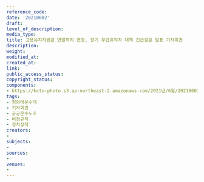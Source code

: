 ```yaml
---
reference_code: 
date: '20210602'
draft: 
level_of_description: 
media_type: 
title: 고용유지지원금 연말까지 연장, 장기 무급휴직자 대책 긴급설문 발표 기자회견
description: 
weight: 
modified_at: 
created_at: 
link: 
public_access_status: 
copyright_status: 
components:
- https://kctu-photo.s3.ap-northeast-2.amazonaws.com/2021년/6월/20210602-고용유지지원금+연말까지+연장,+장기+무급휴직자+대책+긴급설문+발표+기자회견_청와대분수대_기자회견_공공운수노조_비정규직_정치정책/_1D20306-2.jpg
tags:
- 청와대분수대
- 기자회견
- 공공운수노조
- 비정규직
- 정치정책
creators:
- 
subjects:
- 
sources:
- 
venues:
- 
---
```

